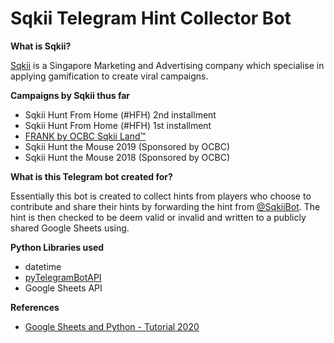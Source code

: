 # Sqkii Telegram Hint Collector Bot
**What is Sqkii?**

[Sqkii](https://sqkii.com/) is a Singapore Marketing and Advertising company which specialise in applying gamification to create viral campaigns.

**Campaigns by Sqkii thus far**
- Sqkii Hunt From Home (#HFH) 2nd installment
- Sqkii Hunt From Home (#HFH) 1st installment
- [FRANK by OCBC Sqkii Land™](https://sqkii.land/)
- Sqkii Hunt the Mouse 2019 (Sponsored by OCBC)
- Sqkii Hunt the Mouse 2018 (Sponsored by OCBC)

**What is this Telegram bot created for?**

Essentially this bot is created to collect hints from players who choose to contribute and share their hints by forwarding the hint from [@SqkiiBot](https://t.me/sqkiibot). The hint is then checked to be deem valid or invalid and written to a publicly shared Google Sheets using.

**Python Libraries used**
- datetime
- [pyTelegramBotAPI](https://github.com/eternnoir/pyTelegramBotAPI)
- Google Sheets API

**References**
- [Google Sheets and Python - Tutorial 2020](https://www.youtube.com/watch?v=T1vqS1NL89E)
